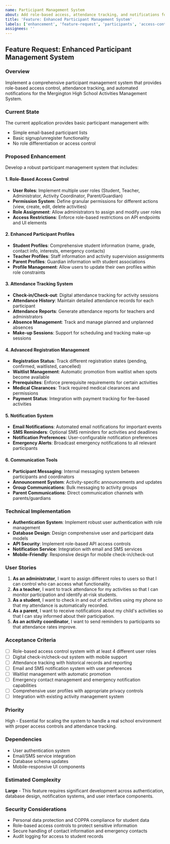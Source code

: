 ```yaml
---
name: Participant Management System
about: Add role-based access, attendance tracking, and notifications for participants
title: 'Feature: Enhanced Participant Management System'
labels: ['enhancement', 'feature-request', 'participants', 'access-control']
assignees: ''
---
```


## Feature Request: Enhanced Participant Management System

### Overview
Implement a comprehensive participant management system that provides role-based access control, attendance tracking, and automated notifications for the Mergington High School Activities Management System.

### Current State
The current application provides basic participant management with:
- Simple email-based participant lists
- Basic signup/unregister functionality
- No role differentiation or access control

### Proposed Enhancement
Develop a robust participant management system that includes:

#### 1. Role-Based Access Control
- **User Roles**: Implement multiple user roles (Student, Teacher, Administrator, Activity Coordinator, Parent/Guardian)
- **Permission System**: Define granular permissions for different actions (view, create, edit, delete activities)
- **Role Assignment**: Allow administrators to assign and modify user roles
- **Access Restrictions**: Enforce role-based restrictions on API endpoints and UI elements

#### 2. Enhanced Participant Profiles
- **Student Profiles**: Comprehensive student information (name, grade, contact info, interests, emergency contacts)
- **Teacher Profiles**: Staff information and activity supervision assignments
- **Parent Profiles**: Guardian information with student associations
- **Profile Management**: Allow users to update their own profiles within role constraints

#### 3. Attendance Tracking System
- **Check-in/Check-out**: Digital attendance tracking for activity sessions
- **Attendance History**: Maintain detailed attendance records for each participant
- **Attendance Reports**: Generate attendance reports for teachers and administrators
- **Absence Management**: Track and manage planned and unplanned absences
- **Make-up Sessions**: Support for scheduling and tracking make-up sessions

#### 4. Advanced Registration Management
- **Registration Status**: Track different registration states (pending, confirmed, waitlisted, cancelled)
- **Waitlist Management**: Automatic promotion from waitlist when spots become available
- **Prerequisites**: Enforce prerequisite requirements for certain activities
- **Medical Clearances**: Track required medical clearances and permissions
- **Payment Status**: Integration with payment tracking for fee-based activities

#### 5. Notification System
- **Email Notifications**: Automated email notifications for important events
- **SMS Reminders**: Optional SMS reminders for activities and deadlines
- **Notification Preferences**: User-configurable notification preferences
- **Emergency Alerts**: Broadcast emergency notifications to all relevant participants

#### 6. Communication Tools
- **Participant Messaging**: Internal messaging system between participants and coordinators
- **Announcement System**: Activity-specific announcements and updates
- **Group Communications**: Bulk messaging to activity groups
- **Parent Communications**: Direct communication channels with parents/guardians

### Technical Implementation
- **Authentication System**: Implement robust user authentication with role management
- **Database Design**: Design comprehensive user and participant data models
- **API Security**: Implement role-based API access controls
- **Notification Service**: Integration with email and SMS services
- **Mobile-Friendly**: Responsive design for mobile check-in/check-out

### User Stories
1. **As an administrator**, I want to assign different roles to users so that I can control who can access what functionality.
2. **As a teacher**, I want to track attendance for my activities so that I can monitor participation and identify at-risk students.
3. **As a student**, I want to check in and out of activities using my phone so that my attendance is automatically recorded.
4. **As a parent**, I want to receive notifications about my child's activities so that I can stay informed about their participation.
5. **As an activity coordinator**, I want to send reminders to participants so that attendance rates improve.

### Acceptance Criteria
- [ ] Role-based access control system with at least 4 different user roles
- [ ] Digital check-in/check-out system with mobile support
- [ ] Attendance tracking with historical records and reporting
- [ ] Email and SMS notification system with user preferences
- [ ] Waitlist management with automatic promotion
- [ ] Emergency contact management and emergency notification capabilities
- [ ] Comprehensive user profiles with appropriate privacy controls
- [ ] Integration with existing activity management system

### Priority
High - Essential for scaling the system to handle a real school environment with proper access controls and attendance tracking.

### Dependencies
- User authentication system
- Email/SMS service integration
- Database schema updates
- Mobile-responsive UI components

### Estimated Complexity
**Large** - This feature requires significant development across authentication, database design, notification systems, and user interface components.

### Security Considerations
- Personal data protection and COPPA compliance for student data
- Role-based access controls to protect sensitive information
- Secure handling of contact information and emergency contacts
- Audit logging for access to student records